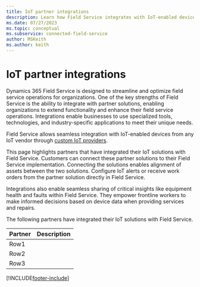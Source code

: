 ```yaml
---
title: IoT partner integrations
description: Learn how Field Service integrates with IoT-enabled devices from IoT vendors to extend functionality and enhance field service operations.
ms.date: 07/27/2023
ms.topic: conceptual
ms.subservice: connected-field-service
author: MSKeith
ms.author: keith
---
```


# IoT partner integrations

Dynamics 365 Field Service is designed to streamline and optimize field service operations for organizations. One of the key strengths of Field Service is the ability to integrate with partner solutions, enabling organizations to extend functionality and enhance their field service operations. Integrations enable businesses to use specialized tools, technologies, and industry-specific applications to meet their unique needs.

Field Service allows seamless integration with IoT-enabled devices from any IoT vendor through [custom IoT providers](cfs-custom-iot-provider.md).

This page highlights partners that have integrated their IoT solutions with Field Service. Customers can connect these partner solutions to their Field Service implementation. Connecting the solutions enables alignment of assets between the two solutions. Configure IoT alerts or receive work orders from the partner solution directly in Field Service.  

Integrations also enable seamless sharing of critical insights like equipment health and faults within Field Service. They empower frontline workers to make informed decisions based on device data when providing services and repairs.

The following partners have integrated their IoT solutions with Field Service.

|Partner  |Description |
|---------|---------|
|Row1     |         |
|Row2     |         |
|Row3     |         |

[!INCLUDE[footer-include](../includes/footer-banner.md)]
